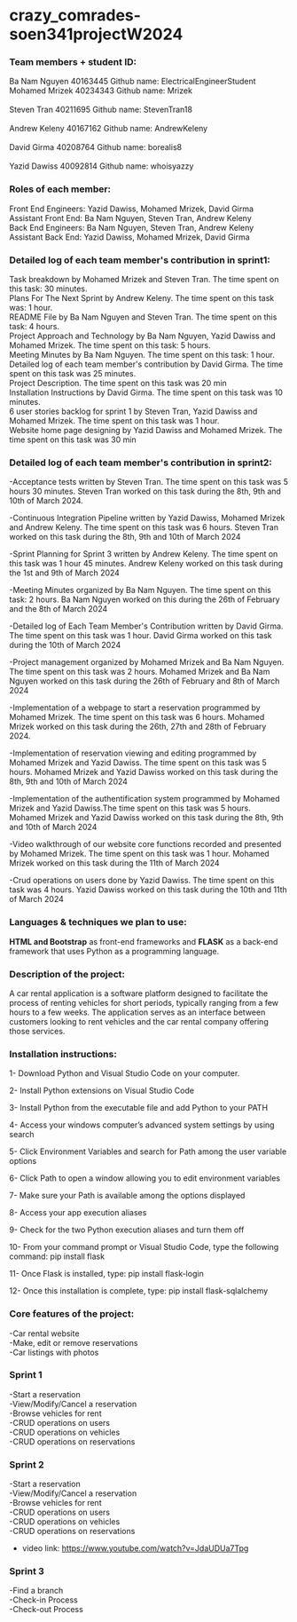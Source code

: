 # crazy_comrades-soen341projectW2024

### Team members + student ID: <br>
Ba Nam Nguyen	  40163445	         Github name: ElectricalEngineerStudent<br>
Mohamed Mrizek	40234343	         Github name: Mrizek<br>	 
Steven Tran	    40211695	         Github name: StevenTran18<br> 	 
Andrew Keleny  	40167162           Github name: AndrewKeleny<br>	 	 
David Girma	    40208764	         Github name: borealis8<br> 	 
Yazid Dawiss	  40092814	         Github name: whoisyazzy<br>

### Roles of each member: <br>
Front End Engineers: Yazid Dawiss, Mohamed Mrizek, David Girma <br>
Assistant Front End: Ba Nam Nguyen, Steven Tran, Andrew Keleny <br>
Back End Engineers: Ba Nam Nguyen, Steven Tran, Andrew Keleny <br>
Assistant Back End: Yazid Dawiss, Mohamed Mrizek, David Girma <br>

### Detailed log of each team member's contribution in sprint1: <br>
Task breakdown by Mohamed Mrizek and Steven Tran. The time spent on this task: 30 minutes. <br> 
Plans For The Next Sprint by Andrew Keleny. The time spent on this task was: 1 hour. <br>
README File by Ba Nam Nguyen and Steven Tran. The time spent on this task: 4 hours. <br> 
Project Approach and Technology by Ba Nam Nguyen, Yazid Dawiss and Mohamed Mrizek. The time spent on this task: 5 hours. <br> 
Meeting Minutes by Ba Nam Nguyen. The time spent on this task: 1 hour. <br> 
Detailed log of each team member's contribution by David Girma. The time spent on this task was 25 minutes. <br> 
Project Description. The time spent on this task was 20 min <br> 
Installation Instructions by David Girma. The time spent on this task was 10 minutes. <br> 
6 user stories backlog for sprint 1 by Steven Tran, Yazid Dawiss and Mohamed Mrizek. The time spent on this task was 1 hour. <br> 
Website home page designing by Yazid Dawiss and Mohamed Mrizek. The time spent on this task was 30 min <br> 

### Detailed log of each team member's contribution in sprint2: <br>

-Acceptance tests written by Steven Tran. The time spent on this task was 5 hours 30 minutes. Steven Tran worked on this task during the 8th, 9th and 10th of March 2024. <br>

-Continuous Integration Pipeline written by Yazid Dawiss, Mohamed Mrizek and Andrew Keleny. The time spent on this task was 6 hours. Steven Tran worked on this task during the 8th, 9th and 10th of March 2024 <br> 

-Sprint Planning for Sprint 3 written by Andrew Keleny. The time spent on this task was 1 hour 45 minutes. Andrew Keleny worked on this task during the 1st and 9th of March 2024  <br>

-Meeting Minutes organized by Ba Nam Nguyen. The time spent on this task: 2 hours. Ba Nam Nguyen worked on this during the 26th of February and the 8th of March 2024 <br>

-Detailed log of Each Team Member's Contribution written by David Girma. The time spent on this task was 1 hour. David Girma worked on this task during the 10th of March 2024 <br>

-Project management organized by Mohamed Mrizek and Ba Nam Nguyen. The time spent on this task was 2 hours. Mohamed Mrizek and Ba Nam Nguyen worked on this task during the 26th of February and 8th of March 2024 <br>

-Implementation of a webpage to start a reservation programmed by Mohamed Mrizek. The time spent on this task was 6 hours. Mohamed Mrizek worked on this task during the 26th, 27th and 28th of February 2024. <br>

-Implementation of reservation viewing and editing programmed by Mohamed Mrizek and Yazid Dawiss. The time spent on this task was 5 hours. Mohamed Mrizek and Yazid Dawiss worked on this task during the 8th, 9th and 10th of March 2024 <br>

-Implementation of the authentification system programmed by Mohamed Mrizek and Yazid Dawiss.The time spent on this task was 5 hours. Mohamed Mrizek and Yazid Dawiss worked on this task during the 8th, 9th and 10th of March 2024 <br>

-Video walkthrough of our website core functions recorded and presented by Mohamed Mrizek. The time spent on this task was 1 hour. Mohamed Mrizek worked on this task during the 11th of March 2024 <br>

-Crud operations on users done by Yazid Dawiss. The time spent on this task was 4 hours. Yazid Dawiss worked on this task during the 10th and 11th of March 2024 <br>


### Languages & techniques we plan to use: <br>
**HTML and Bootstrap** as front-end frameworks and **FLASK** as a back-end framework that uses Python as a programming language. <br>

### Description of the project:<br>

A car rental application is a software platform designed to facilitate the process of renting vehicles for short periods, typically ranging from a few hours to a few weeks. The application serves as an interface between customers looking to rent vehicles and the car rental company offering those services. <br>

### Installation instructions: <br>
1- Download Python and Visual Studio Code on your computer. <br>

2- Install Python extensions on Visual Studio Code  <br>

3- Install Python from the executable file and add Python to your PATH  <br>

4- Access your windows computer’s advanced system settings by using search  <br>

5- Click Environment Variables and search for Path among the user variable options  <br>

6- Click Path to open a window allowing you to edit environment variables  <br>

7- Make sure your Path is available among the options displayed  <br>

8- Access your app execution aliases  <br>

9- Check for the two Python execution aliases and turn them off  <br>

10- From your command prompt or Visual Studio Code, type the following command: pip install flask  <br>

11- Once Flask is installed, type: pip install flask-login  <br>

12- Once this installation is complete, type: pip install flask-sqlalchemy <br>

### Core features of the project: <br>

-Car rental website<br> -Make, edit or remove reservations<br> -Car listings with photos<br>


### Sprint 1 <br>
-Start a reservation <br>
-View/Modify/Cancel a reservation <br>
-Browse vehicles for rent <br>
-CRUD operations on users <br>
-CRUD operations on vehicles <br>
-CRUD operations on reservations <br>

### Sprint 2 <br>
-Start a reservation <br>
-View/Modify/Cancel a reservation <br>
-Browse vehicles for rent <br>
-CRUD operations on users <br>
-CRUD operations on vehicles <br>
-CRUD operations on reservations <br>
- video link: https://www.youtube.com/watch?v=JdaUDUa7Tpg <br>

### Sprint 3 <br>
-Find a branch <br>
-Check-in Process <br>
-Check-out Process <br>


 
